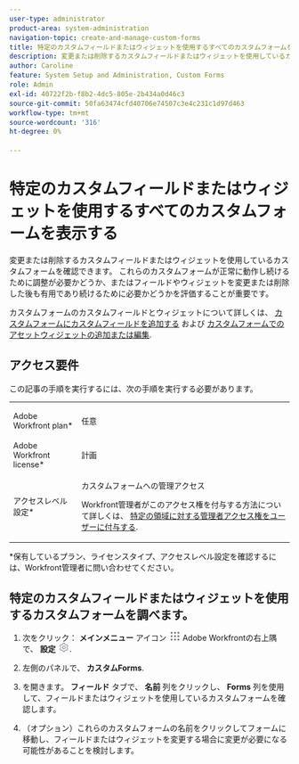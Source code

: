 ```yaml
---
user-type: administrator
product-area: system-administration
navigation-topic: create-and-manage-custom-forms
title: 特定のカスタムフィールドまたはウィジェットを使用するすべてのカスタムフォームを表示する
description: 変更または削除するカスタムフィールドまたはウィジェットを使用しているカスタムフォームを確認できます。 これらのカスタムフォームが正常に動作し続けるために調整が必要かどうか、またはフィールドやウィジェットを変更または削除した後も有用であり続けるために必要かどうかを評価することが重要です。
author: Caroline
feature: System Setup and Administration, Custom Forms
role: Admin
exl-id: 40722f2b-f8b2-4dc5-805e-2b434a0d46c3
source-git-commit: 50fa63474cfd40706e74507c3e4c231c1d97d463
workflow-type: tm+mt
source-wordcount: '316'
ht-degree: 0%

---
```


# 特定のカスタムフィールドまたはウィジェットを使用するすべてのカスタムフォームを表示する

変更または削除するカスタムフィールドまたはウィジェットを使用しているカスタムフォームを確認できます。 これらのカスタムフォームが正常に動作し続けるために調整が必要かどうか、またはフィールドやウィジェットを変更または削除した後も有用であり続けるために必要かどうかを評価することが重要です。

カスタムフォームのカスタムフィールドとウィジェットについて詳しくは、 [カスタムフォームにカスタムフィールドを追加する](../../../administration-and-setup/customize-workfront/create-manage-custom-forms/add-a-custom-field-to-a-custom-form.md) および [カスタムフォームでのアセットウィジェットの追加または編集](../../../administration-and-setup/customize-workfront/create-manage-custom-forms/add-widget-or-edit-its-properties-in-a-custom-form.md).

## アクセス要件

この記事の手順を実行するには、次の手順を実行する必要があります。

<table style="table-layout:auto"> 
 <col> 
 <col> 
 <tbody> 
  <tr data-mc-conditions=""> 
   <td role="rowheader"> <p>Adobe Workfront plan*</p> </td> 
   <td>任意</td> 
  </tr> 
  <tr> 
   <td role="rowheader">Adobe Workfront license*</td> 
   <td>計画</td> 
  </tr> 
  <tr data-mc-conditions=""> 
   <td role="rowheader">アクセスレベル設定*</td> 
   <td> <p>カスタムフォームへの管理アクセス</p> <p>Workfront管理者がこのアクセス権を付与する方法について詳しくは、 <a href="../../../administration-and-setup/add-users/configure-and-grant-access/grant-users-admin-access-certain-areas.md" class="MCXref xref">特定の領域に対する管理者アクセス権をユーザーに付与する</a>.</p> </td> 
  </tr> 
 </tbody> 
</table>

&#42;保有しているプラン、ライセンスタイプ、アクセスレベル設定を確認するには、Workfront管理者に問い合わせてください。

## 特定のカスタムフィールドまたはウィジェットを使用するカスタムフォームを調べます。

1. 次をクリック： **メインメニュー** アイコン ![](assets/main-menu-icon.png) Adobe Workfrontの右上隅で、 **設定** ![](assets/gear-icon-settings.png).

1. 左側のパネルで、 **カスタムForms**.
1. を開きます。 **フィールド** タブで、 **名前** 列をクリックし、 **Forms** 列を使用して、フィールドまたはウィジェットを使用しているカスタムフォームを確認します。
1. （オプション）これらのカスタムフォームの名前をクリックしてフォームに移動し、フィールドまたはウィジェットを変更する場合に変更が必要になる可能性があることを検討します。

